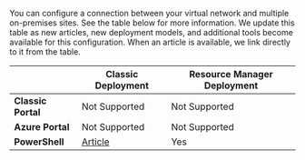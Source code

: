You can configure a connection between your virtual network and multiple on-premises sites. See the table below for more information. We update this table as new articles, new deployment models, and additional tools become available for this configuration. When an article is available, we link directly to it from the table.

|  | **Classic Deployment** | **Resource Manager Deployment** |
| --- | --- | --- |
| **Classic Portal** |Not Supported |Not Supported |
| **Azure Portal** |Not Supported |Not Supported |
| **PowerShell** |[Article](../articles/vpn-gateway/vpn-gateway-multi-site.md) |Yes |

